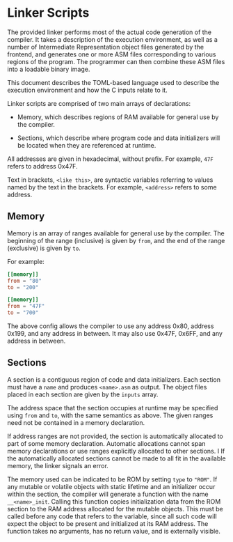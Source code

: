 # Linker Scripts

The provided linker performs most of the actual code generation of the
compiler. It takes a description of the execution environment, as well as a
number of Intermediate Representation object files generated by the frontend,
and generates one or more ASM files corresponding to various regions of the
program. The programmer can then combine these ASM files into a loadable
binary image.

This document describes the TOML-based language used to describe the
execution environment and how the C inputs relate to it.

Linker scripts are comprised of two main arrays of declarations:

* Memory, which describes regions of RAM available for general use by the
  compiler.

* Sections, which describe where program code and data initializers will be
  located when they are referenced at runtime.

All addresses are given in hexadecimal, without prefix. For example, `47F`
refers to address 0x47F.

Text in brackets, `<like this>`, are syntactic variables referring to values
named by the text in the brackets. For example, `<address>` refers to some
address.

## Memory

Memory is an array of ranges available for general use by the compiler. The
beginning of the range (inclusive) is given by `from`, and the end of the
range (exclusive) is given by `to`.

For example:

```toml
[[memory]]
from = "80"
to = "200"

[[memory]]
from = "47F"
to = "700"
```

The above config allows the compiler to use any address 0x80, address 0x199,
and any address in between. It may also use 0x47F, 0x6FF, and any address in
between.

## Sections

A section is a contiguous region of code and data initializers. Each section
must have a `name` and produces `<name>.asm` as output. The object files
placed in each section are given by the `inputs` array.

The address space that the section occupies at runtime may be specified using
`from` and `to`, with the same semantics as above. The given ranges need not
be contained in a memory declaration.

If address ranges are not provided, the section is automatically allocated to
part of some memory declaration. Automatic allocations cannot span memory
declarations or use ranges explicitly allocated to other sections. I If the
automatically allocated sections cannot be made to all fit in the available
memory, the linker signals an error.

The memory used can be indicated to be ROM by setting `type` to `"ROM"`. If
any mutable or volatile objects with static lifetime and an initializer occur
within the section, the compiler will generate a function with the name
`__<name>_init`. Calling this function copies initialization data from the
ROM section to the RAM address allocated for the mutable objects. This must
be called before any code that refers to the variable, since all such code
will expect the object to be present and initialized at its RAM address. The
function takes no arguments, has no return value, and is externally visible.